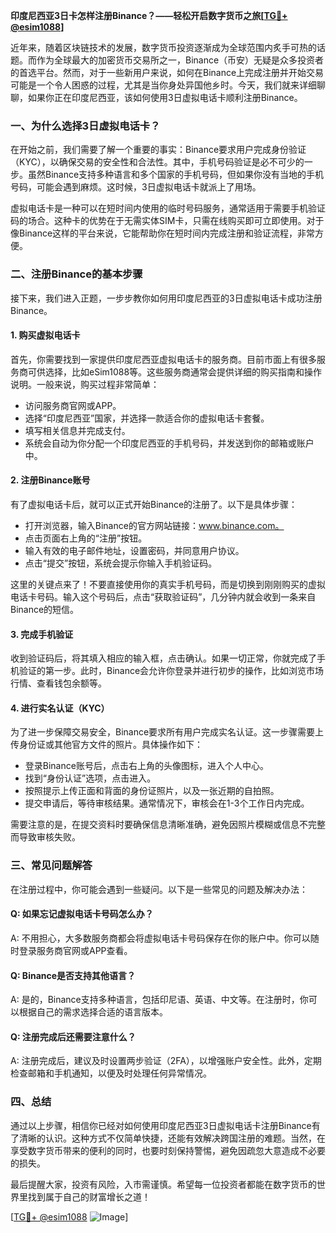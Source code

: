**印度尼西亚3日卡怎样注册Binance？——轻松开启数字货币之旅[[TG💪+ @esim1088](https://t.me/s/esim1088)]**

近年来，随着区块链技术的发展，数字货币投资逐渐成为全球范围内炙手可热的话题。而作为全球最大的加密货币交易所之一，Binance（币安）无疑是众多投资者的首选平台。然而，对于一些新用户来说，如何在Binance上完成注册并开始交易可能是一个令人困惑的过程，尤其是当你身处异国他乡时。今天，我们就来详细聊聊，如果你正在印度尼西亚，该如何使用3日虚拟电话卡顺利注册Binance。

### **一、为什么选择3日虚拟电话卡？**

在开始之前，我们需要了解一个重要的事实：Binance要求用户完成身份验证（KYC），以确保交易的安全性和合法性。其中，手机号码验证是必不可少的一步。虽然Binance支持多种语言和多个国家的手机号码，但如果你没有当地的手机号码，可能会遇到麻烦。这时候，3日虚拟电话卡就派上了用场。

虚拟电话卡是一种可以在短时间内使用的临时号码服务，通常适用于需要手机验证码的场合。这种卡的优势在于无需实体SIM卡，只需在线购买即可立即使用。对于像Binance这样的平台来说，它能帮助你在短时间内完成注册和验证流程，非常方便。

### **二、注册Binance的基本步骤**

接下来，我们进入正题，一步步教你如何用印度尼西亚的3日虚拟电话卡成功注册Binance。

#### **1. 购买虚拟电话卡**

首先，你需要找到一家提供印度尼西亚虚拟电话卡的服务商。目前市面上有很多服务商可供选择，比如eSim1088等。这些服务商通常会提供详细的购买指南和操作说明。一般来说，购买过程非常简单：

- 访问服务商官网或APP。
- 选择“印度尼西亚”国家，并选择一款适合你的虚拟电话卡套餐。
- 填写相关信息并完成支付。
- 系统会自动为你分配一个印度尼西亚的手机号码，并发送到你的邮箱或账户中。

#### **2. 注册Binance账号**

有了虚拟电话卡后，就可以正式开始Binance的注册了。以下是具体步骤：

- 打开浏览器，输入Binance的官方网站链接：www.binance.com。
- 点击页面右上角的“注册”按钮。
- 输入有效的电子邮件地址，设置密码，并同意用户协议。
- 点击“提交”按钮，系统会提示你输入手机验证码。

这里的关键点来了！不要直接使用你的真实手机号码，而是切换到刚刚购买的虚拟电话卡号码。输入这个号码后，点击“获取验证码”，几分钟内就会收到一条来自Binance的短信。

#### **3. 完成手机验证**

收到验证码后，将其填入相应的输入框，点击确认。如果一切正常，你就完成了手机验证的第一步。此时，Binance会允许你登录并进行初步的操作，比如浏览市场行情、查看钱包余额等。

#### **4. 进行实名认证（KYC）**

为了进一步保障交易安全，Binance要求所有用户完成实名认证。这一步骤需要上传身份证或其他官方文件的照片。具体操作如下：

- 登录Binance账号后，点击右上角的头像图标，进入个人中心。
- 找到“身份认证”选项，点击进入。
- 按照提示上传正面和背面的身份证照片，以及一张近期的自拍照。
- 提交申请后，等待审核结果。通常情况下，审核会在1-3个工作日内完成。

需要注意的是，在提交资料时要确保信息清晰准确，避免因照片模糊或信息不完整而导致审核失败。

### **三、常见问题解答**

在注册过程中，你可能会遇到一些疑问。以下是一些常见的问题及解决办法：

#### **Q: 如果忘记虚拟电话卡号码怎么办？**
A: 不用担心，大多数服务商都会将虚拟电话卡号码保存在你的账户中。你可以随时登录服务商官网或APP查看。

#### **Q: Binance是否支持其他语言？**
A: 是的，Binance支持多种语言，包括印尼语、英语、中文等。在注册时，你可以根据自己的需求选择合适的语言版本。

#### **Q: 注册完成后还需要注意什么？**
A: 注册完成后，建议及时设置两步验证（2FA），以增强账户安全性。此外，定期检查邮箱和手机通知，以便及时处理任何异常情况。

### **四、总结**

通过以上步骤，相信你已经对如何使用印度尼西亚3日虚拟电话卡注册Binance有了清晰的认识。这种方式不仅简单快捷，还能有效解决跨国注册的难题。当然，在享受数字货币带来的便利的同时，也要时刻保持警惕，避免因疏忽大意造成不必要的损失。

最后提醒大家，投资有风险，入市需谨慎。希望每一位投资者都能在数字货币的世界里找到属于自己的财富增长之道！

[[TG💪+ @esim1088](https://t.me/s/esim1088) ![Image](https://i.postimg.cc/4NQfJmqS/Snipaste-2025-05-13-00-14-12.png)]